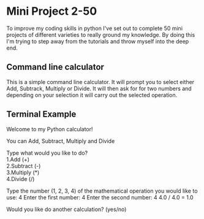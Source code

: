 # Mini Project 2-50
To improve my coding skills in python I've set out to complete 50 mini projects of different varieties to really ground my knowledge. By doing this I'm trying to step away from the tutorials and throw myself into the deep end.

## Command line calculator 
This is a simple command line calculator. It will prompt you to select either Add, Subtrack, Multiply or Divide. It will then ask for for two numbers and depending on your selection it will carry out the selected operation.  

## Terminal Example
Welcome to my Python calculator!

You can Add, Subtract, Multiply and Divide

Type what would you like to do?
<br>
1.Add (+)
<br>
2.Subtract (-)
<br>
3.Multiply (*)
<br>
4.Divide (/)

Type the number (1, 2, 3, 4) of the mathematical operation you would like to use: 4
Enter the first number: 4
Enter the second number: 4
4.0 / 4.0 = 1.0

Would you like do another calculation? (yes/no)

